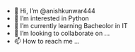 - 👋 Hi, I’m @anishkunwar444
- 👀 I’m interested in Python
- 🌱 I’m currently learning Bacheolor in IT
- 💞️ I’m looking to collaborate on ...
- 📫 How to reach me ...

<!---
anishkunwar444/anishkunwar444 is a ✨ special ✨ repository because its `README.md` (this file) appears on your GitHub profile.
You can click the Preview link to take a look at your changes.
--->
